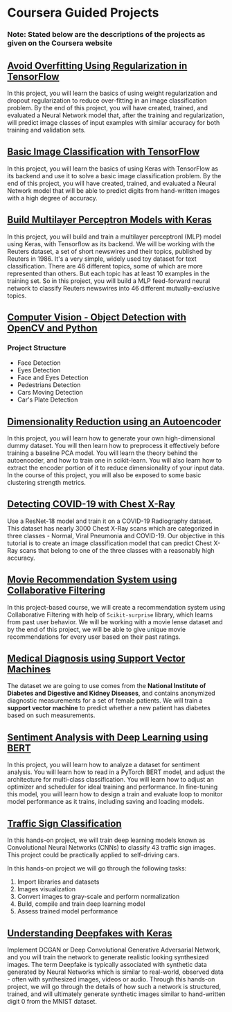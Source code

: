 # **Coursera Guided Projects**
### Note: Stated below are the descriptions of the projects as given on the Coursera website

## [Avoid Overfitting Using Regularization in TensorFlow](https://github.com/shejz/Coursera-guided-projects/tree/master/Avoid%20Overfitting%20Using%20Regularization%20in%20TensorFlow)
In this project, you will learn the basics of using weight regularization and dropout regularization to reduce over-fitting in an image classification problem. By the end of this project, you will have created, trained, and evaluated a Neural Network model that, after the training and regularization, will predict image classes of input examples with similar accuracy for both training and validation sets.


## [Basic Image Classification with TensorFlow](https://github.com/shejz/Coursera-guided-projects/tree/master/Basic%20Image%20Classification%20with%20TensorFlow)
In this project, you will learn the basics of using Keras with TensorFlow as its backend and use it to solve a basic image classification problem. By the end of this project, you will have created, trained, and evaluated a Neural Network model that will be able to predict digits from hand-written images with a high degree of accuracy.


## [Build Multilayer Perceptron Models with Keras](https://github.com/shejz/Coursera-guided-projects/tree/master/Build%20Multilayer%20Perceptron%20Models%20with%20Keras)
In this project, you will build and train a multilayer perceptronl (MLP) model using Keras, with Tensorflow as its backend. We will be working with the Reuters dataset, a set of short newswires and their topics, published by Reuters in 1986. It's a very simple, widely used toy dataset for text classification. There are 46 different topics, some of which are more represented than others. But each topic has at least 10 examples in the training set. So in this project, you will build a MLP feed-forward neural network to classify Reuters newswires into 46 different mutually-exclusive topics.

## [Computer Vision - Object Detection with OpenCV and Python](https://github.com/shejz/Coursera-guided-projects/tree/master/Computer%20Vision%20-%20Object%20Detection%20with%20OpenCV%20and%20Python)

### **Project Structure**
- Face Detection
- Eyes Detection
- Face and Eyes Detection
- Pedestrians Detection
- Cars Moving Detection
- Car's Plate Detection

## [Dimensionality Reduction using an Autoencoder](https://github.com/shejz/Coursera-guided-projects/tree/master/Dimensionality%20Reduction%20using%20an%20Autoencoder)
In this project, you will learn how to generate your own high-dimensional dummy dataset. You will then learn how to preprocess it effectively before training a baseline PCA model. You will learn the theory behind the autoencoder, and how to train one in scikit-learn. You will also learn how to extract the encoder portion of it to reduce dimensionality of your input data. In the course of this project, you will also be exposed to some basic clustering strength metrics.

## [Detecting COVID-19 with Chest X-Ray](https://github.com/shejz/Coursera-guided-projects/tree/master/Detecting%20COVID-19%20with%20Chest%20X-Ray%20using%20PyTorch)
Use a ResNet-18 model and train it on a COVID-19 Radiography dataset. This dataset has nearly 3000 Chest X-Ray scans which are categorized in three classes - Normal, Viral Pneumonia and COVID-19. Our objective in this tutorial is to create an image classification model that can predict Chest X-Ray scans that belong to one of the three classes with a reasonably high accuracy.

## [Movie Recommendation System using Collaborative Filtering](https://github.com/shejz/Coursera-guided-projects/tree/master/Movie%20Recommendation%20System%20using%20Collaborative%20Filtering)
In this project-based course, we will create a recommendation system using Collaborative Filtering with help of `Scikit-surprise` library, which learns from past user behavior. We will be working with a movie lense dataset and by the end of this project, we will be able to give unique movie recommendations for every user based on their past ratings.

## [Medical Diagnosis using Support Vector Machines](https://github.com/shejz/Coursera-guided-projects/tree/master/Medical%20Diagnosis%20using%20Support%20Vector%20Machines)
The dataset we are going to use comes from the **National Institute of Diabetes and Digestive and Kidney Diseases**, and contains anonymized diagnostic measurements for a set of female patients.  We will train a **support vector machine** to predict whether a new patient has diabetes based on such measurements.


## [Sentiment Analysis with Deep Learning using BERT](https://github.com/shejz/Coursera-guided-projects/tree/master/Sentiment%20Analysis%20with%20Deep%20Learning%20using%20BERT)
In this project, you will learn how to analyze a dataset for sentiment analysis. You will learn how to read in a PyTorch BERT model, and adjust the architecture for multi-class classification. You will learn how to adjust an optimizer and scheduler for ideal training and performance. In fine-tuning this model, you will learn how to design a train and evaluate loop to monitor model performance as it trains, including saving and loading models. 

## [Traffic Sign Classification](https://github.com/shejz/Coursera-guided-projects/tree/master/Traffic%20Sign%20Classification)
In this hands-on project, we will train deep learning models known as Convolutional Neural Networks (CNNs) to classify 43 traffic sign images. This project could be practically applied to self-driving cars. 

In this hands-on project we will go through the following tasks: 

1. Import libraries and datasets 
2. Images visualization
3. Convert images to gray-scale and perform normalization 
4. Build, compile and train deep learning model 
5. Assess trained model performance

## [Understanding Deepfakes with Keras](https://github.com/shejz/Coursera-guided-projects/tree/master/Understanding%20Deepfakes%20with%20Keras)
Implement DCGAN or Deep Convolutional Generative Adversarial Network, and you will train the network to generate realistic looking synthesized images. The term Deepfake is typically associated with synthetic data generated by Neural Networks which is similar to real-world, observed data - often with synthesized images, videos or audio. Through this hands-on project, we will go through the details of how such a network is structured, trained, and will ultimately generate synthetic images similar to hand-written digit 0 from the MNIST dataset.



